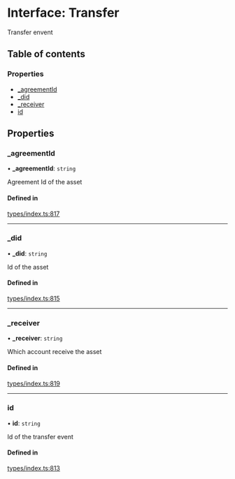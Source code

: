 # Interface: Transfer

Transfer envent

## Table of contents

### Properties

- [\_agreementId](Transfer.md#_agreementid)
- [\_did](Transfer.md#_did)
- [\_receiver](Transfer.md#_receiver)
- [id](Transfer.md#id)

## Properties

### \_agreementId

• **\_agreementId**: `string`

Agreement Id of the asset

#### Defined in

[types/index.ts:817](https://github.com/nevermined-io/react-components/blob/109ddcb/catalog/src/types/index.ts#L817)

___

### \_did

• **\_did**: `string`

Id of the asset

#### Defined in

[types/index.ts:815](https://github.com/nevermined-io/react-components/blob/109ddcb/catalog/src/types/index.ts#L815)

___

### \_receiver

• **\_receiver**: `string`

Which account receive the asset

#### Defined in

[types/index.ts:819](https://github.com/nevermined-io/react-components/blob/109ddcb/catalog/src/types/index.ts#L819)

___

### id

• **id**: `string`

Id of the transfer event

#### Defined in

[types/index.ts:813](https://github.com/nevermined-io/react-components/blob/109ddcb/catalog/src/types/index.ts#L813)

